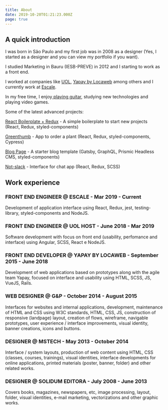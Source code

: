 ```yaml
---
title: About
date: 2019-10-20T01:21:23.000Z
page: true
---
```

## A quick introduction

I was born in São Paulo and my first job was in 2008 as a designer (Yes, I started as a designer and you can view my portfolio if you want).

I studied Marketing in Bauru (IESB-PREVE) in 2012 and I starting to work as a front end.

I worked at companies like [UOL](https://www.uol.com.br/), [Yapay by Locaweb](https://www.yapay.com.br/) among others and I currently work at [Escale](https://escale.com.br/).

In my free time, I enjoy[ playing guitar](https://www.youtube.com/watch?v=73xqyuybYWc), studying new technologies and playing video games.

Some of the latest advanced projects:

[React Boilerplate + Redux](https://emunhoz-react-boilerplate.netlify.com/) - A simple boilerplate to start new projects (React, Redux, styled-components)

[Greenthumb](https://emunhoz-greenthumb.netlify.com/) - App to order a plant (React, Redux, styled-components, Cypress)

[Blog Page](https://prismic-starter-template.netlify.com/) - A starter blog template (Gatsby, GraphQL, Prismic Headless CMS, styled-components)

[Not-slack](https://emunhoz-not-slack.netlify.com) - Interface for chat app (React, Redux, SCSS)

## Work experience

### FRONT END ENGINEER @ ESCALE - Mar 2019 - Current

Development of application interface using React, Redux, jest, testing-library, styled-components and NodeJS.

### FRONT END ENGINEER @ UOL HOST - June 2018 - Mar 2019

Software development with focus on front end (usability, perfomance and interface) using Angular, SCSS, React e NodeJS.

### FRONT END DEVELOPER @ YAPAY BY LOCAWEB - September 2015 - June 2018

Development of web applications based on prototypes along with the agile team Yapay, focused on interface and usability using HTML, SCSS, JS, VueJS, Rails.

### WEB DESIGNER @ G&P - October 2014 - August 2015

Interfaces for websites and internal applications, development, maintenance of HTML and CSS using W3C standards, HTML, CSS, JS, construction of responsive (landpage) layout, creation of flows, wireframe, navigable prototypes, user experience / interface improvements, visual identity, banner creations, icons and buttons.

### DESIGNER @ MSTECH - May 2013 - October 2014

Interface / system layouts, production of web content using HTML, CSS (classes, courses, trainings), visual identities, interface developments for online applications, printed materials (poster, banner, folder) and other related works.

### DESIGNER @ SOLIDUM EDITORA - July 2008 - June 2013

Covers books, magazines, newspapers, etc, image processing, layout, folder, visual identities, e-mail marketing, vectorizations and other graphic works.
